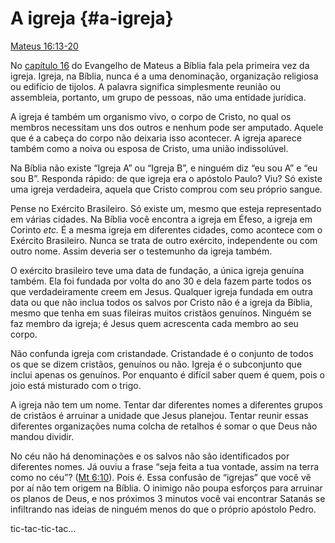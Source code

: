 # A igreja {#a-igreja}

[Mateus 16:13-20](http://bibliaonline.com.br/acf/mt/16/13-20)

No [capítulo 16](http://bibliaonline.com.br/acf/mt/16) do Evangelho de Mateus a Bíblia fala pela primeira vez da igreja. Igreja, na Bíblia, nunca é a uma denominação, organização religiosa ou edifício de tijolos. A palavra significa simplesmente reunião ou assembleia, portanto, um grupo de pessoas, não uma entidade jurídica.

A igreja é também um organismo vivo, o corpo de Cristo, no qual os membros necessitam uns dos outros e nenhum pode ser amputado. Aquele que é a cabeça do corpo não deixaria isso acontecer. A igreja aparece também como a noiva ou esposa de Cristo, uma união indissolúvel.

Na Bíblia não existe “Igreja A” ou “Igreja B”, e ninguém diz “eu sou A” e “eu sou B”. Responda rápido: de que igreja era o apóstolo Paulo? Viu? Só existe uma igreja verdadeira, aquela que Cristo comprou com seu próprio sangue.

Pense no Exército Brasileiro. Só existe um, mesmo que esteja representado em várias cidades. Na Bíblia você encontra a igreja em Éfeso, a igreja em Corinto _etc._ É a mesma igreja em diferentes cidades, como acontece com o Exército Brasileiro. Nunca se trata de outro exército, independente ou com outro nome. Assim deveria ser o testemunho da igreja também.

O exército brasileiro teve uma data de fundação, a única igreja genuína também. Ela foi fundada por volta do ano 30 e dela fazem parte todos os que verdadeiramente creem em Jesus. Qualquer igreja fundada em outra data ou que não inclua todos os salvos por Cristo não é a igreja da Bíblia, mesmo que tenha em suas fileiras muitos cristãos genuínos. Ninguém se faz membro da igreja; é Jesus quem acrescenta cada membro ao seu corpo.

Não confunda igreja com cristandade. Cristandade é o conjunto de todos os que se dizem cristãos, genuínos ou não. Igreja é o subconjunto que inclui apenas os genuínos. Por enquanto é difícil saber quem é quem, pois o joio está misturado com o trigo.

A igreja não tem um nome. Tentar dar diferentes nomes a diferentes grupos de cristãos é arruinar a unidade que Jesus planejou. Tentar reunir essas diferentes organizações numa colcha de retalhos é somar o que Deus não mandou dividir.

No céu não há denominações e os salvos não são identificados por diferentes nomes. Já ouviu a frase “seja feita a tua vontade, assim na terra como no céu”? ([Mt 6:10](http://bibliaonline.com.br/acf/mt/6/10)). Pois é. Essa confusão de “igrejas” que você vê por aí não tem origem na Bíblia. O inimigo não poupa esforços para arruinar os planos de Deus, e nos próximos 3 minutos você vai encontrar Satanás se infiltrando nas ideias de ninguém menos do que o próprio apóstolo Pedro.

tic-tac-tic-tac...